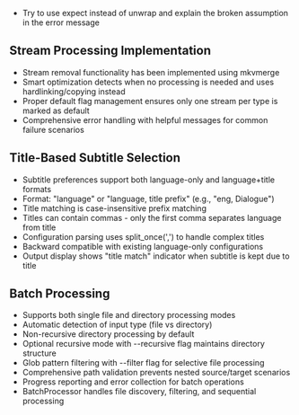 - Try to use expect instead of unwrap and explain the broken assumption in the error message

## Stream Processing Implementation

- Stream removal functionality has been implemented using mkvmerge
- Smart optimization detects when no processing is needed and uses hardlinking/copying instead
- Proper default flag management ensures only one stream per type is marked as default
- Comprehensive error handling with helpful messages for common failure scenarios

## Title-Based Subtitle Selection

- Subtitle preferences support both language-only and language+title formats
- Format: "language" or "language, title prefix" (e.g., "eng, Dialogue")
- Title matching is case-insensitive prefix matching
- Titles can contain commas - only the first comma separates language from title
- Configuration parsing uses split_once(',') to handle complex titles
- Backward compatible with existing language-only configurations
- Output display shows "title match" indicator when subtitle is kept due to title

## Batch Processing

- Supports both single file and directory processing modes
- Automatic detection of input type (file vs directory)
- Non-recursive directory processing by default
- Optional recursive mode with --recursive flag maintains directory structure
- Glob pattern filtering with --filter flag for selective file processing
- Comprehensive path validation prevents nested source/target scenarios
- Progress reporting and error collection for batch operations
- BatchProcessor handles file discovery, filtering, and sequential processing
